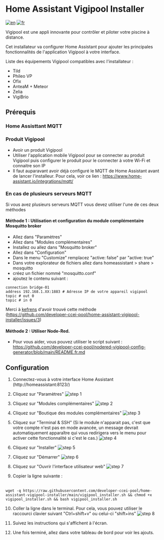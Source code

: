 # Home Assistant Vigipool Installer 

[![en](https://img.shields.io/badge/lang-en-white.svg)](https://github.com/developer-ccei-pool/home-assistant-vigipool-installer/blob/master/README.md)
[![fr](https://img.shields.io/badge/lang-fr-white.svg)](https://github.com/developer-ccei-pool/home-assistant-vigipool-installer/blob/master/README.fr.md)

Vigipool est une appli innovante pour contrôler et piloter votre piscine à distance.

Cet installateur va configurer Home Assistant pour ajouter les principales fonctionnalités de l'application Vigipool à votre interface.

Liste des équipements Vigipool compatibles avec l'installateur : 
- Tild
- Phileo VP
- Ofix
- AnteaM + Meteor
- Zelia
- VigiBrio 

## Prérequis

### Home Assisttant MQTT

### Produit Vigipool

- Avoir un produit Vigipool
- Utiliser l'application mobile Vigipool pour se connecter au produit Vigipool puis configurer le produit pour le connecter à votre Wi-Fi et connaitre son IP
- Il faut auparavant avoir déjà configuré le MQTT de Home Assistant avant de lancer l'installeur. Pour cela, voir ce lien : https://www.home-assistant.io/integrations/mqtt/

### En cas de plusieurs serveurs MQTT

Si vous avez plusieurs serveurs MQTT vous devez utiliser l'une de ces deux méthodes
#### Méthode 1 : Utilisation et configuration du module complémentaire Mosquitto broker
- Allez dans "Paramètres"
- Allez dans "Modules complémentaires"
- Installez ou allez dans "Mosquitto broker"
- Allez dans "Configuration"
- Dans le menu "Customize" remplacez "active: false" par "active: true"
- Dans votre explorateur de fichiers allez dans homeassistant > share > mosquitto
- créez un fichier nommé "mosquitto.conf"
- ajoutez le contenu suivant :
```
connection bridge-01
address 192.168.1.XX:1883 # Adresse IP de votre appareil vigipool
topic # out 0
topic # in 0
```
Merci à [kefrens](https://github.com/kefrens) d'avoir trouvé cette méthode (https://github.com/developer-ccei-pool/home-assistant-vigipool-installer/issues/3)

#### Méthode 2 : Utiliser Node-Red.
- Pour vous aider, vous pouvez utiliser le script suivant : https://github.com/developer-ccei-pool/nodered-vigipool-config-generator/blob/main/README.fr.md


## Configuration


1. Connectez-vous à votre interface Home Assistant (http://homeassistant:8123/)

1. Cliquez sur "Paramètres" ![step 1](https://raw.githubusercontent.com/developer-ccei-pool/home-assistant-vigipool-installer/main/img/fr/1.png)

1. Cliquez sur "Modules complémentaires" ![step 2](https://raw.githubusercontent.com/developer-ccei-pool/home-assistant-vigipool-installer/main/img/fr/2.png)

1. Cliquez sur "Boutique des modules complémentaires" ![step 3](https://raw.githubusercontent.com/developer-ccei-pool/home-assistant-vigipool-installer/main/img/fr/3.png)

1. Cliquez sur "Terminal & SSH" (Si le module n'apparait pas, c'est que votre compte n'est pas en mode avancée, un message devrait automatiquement apparaître qui vous redirigera vers le menu pour activer cette fonctionnalité si c'est le cas.) ![step 4](https://raw.githubusercontent.com/developer-ccei-pool/home-assistant-vigipool-installer/main/img/fr/4.png)

1. Cliquez sur "Installer" ![step 5](https://raw.githubusercontent.com/developer-ccei-pool/home-assistant-vigipool-installer/main/img/fr/5.png)

1. Cliquez sur "Démarrer" ![step 6](https://raw.githubusercontent.com/developer-ccei-pool/home-assistant-vigipool-installer/main/img/fr/6.png)

1. Cliquez sur "Ouvrir l'interface utilisateur web" ![step 7](https://raw.githubusercontent.com/developer-ccei-pool/home-assistant-vigipool-installer/main/img/fr/7.png)

1. Copier la ligne suivante : 
######
    wget -q https://raw.githubusercontent.com/developer-ccei-pool/home-assistant-vigipool-installer/main/vigipool_installer.sh && chmod +x vigipool_installer.sh && bash vigipool_installer.sh

10. Coller la ligne dans le terminal. Pour cela, vous pouvez utiliser le raccourci clavier suivant "Ctrl+shift+v" ou celui-ci "shift+ins" ![step 8](https://raw.githubusercontent.com/developer-ccei-pool/home-assistant-vigipool-installer/main/img/fr/8.png)

1. Suivez les instructions qui s'affichent à l'écran.

1. Une fois terminé, allez dans votre tableau de bord pour voir les ajouts.
